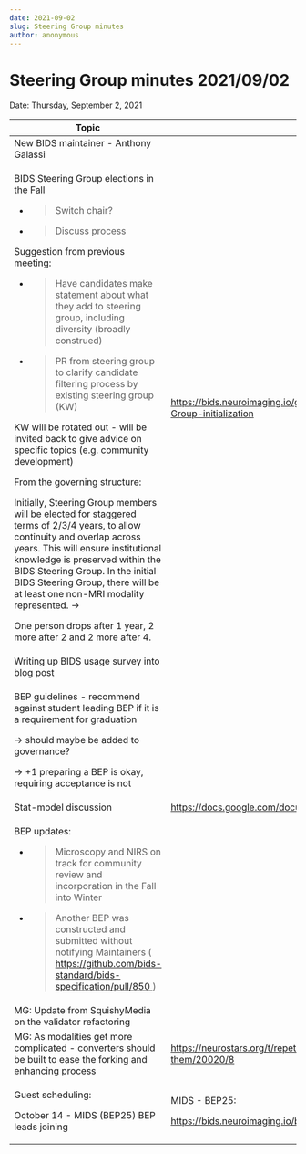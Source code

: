 ```yaml
---
date: 2021-09-02
slug: Steering Group minutes
author: anonymous
---
```


# Steering Group minutes 2021/09/02

Date: Thursday, September 2, 2021

<!--more-->

<table>
 <thead>
  <tr class="header">
   <th>
    Topic
   </th>
   <th>
    Relevant Links
   </th>
  </tr>
 </thead>
 <tbody>
  <tr class="odd">
   <td>
    New BIDS maintainer - Anthony Galassi
   </td>
   <td>
   </td>
  </tr>
  <tr class="even">
   <td>
    <p>
     BIDS Steering Group elections in the Fall
    </p>
    <ul>
     <li>
      <blockquote>
       <p>
        Switch chair?
       </p>
      </blockquote>
     </li>
     <li>
      <blockquote>
       <p>
        Discuss process
       </p>
      </blockquote>
     </li>
    </ul>
    <p>
     Suggestion from previous meeting:
    </p>
    <ul>
     <li>
      <blockquote>
       <p>
        Have candidates make statement about what they add to steering group, including diversity (broadly construed)
       </p>
      </blockquote>
     </li>
     <li>
      <blockquote>
       <p>
        PR from steering group to clarify candidate filtering process by existing steering group (KW)
       </p>
      </blockquote>
     </li>
    </ul>
    <p>
     KW will be rotated out - will be invited back to give advice on specific topics (e.g. community development)
    </p>
    <p>
     From the governing structure:
    </p>
    <p>
     Initially, Steering Group members will be elected for staggered terms of 2/3/4 years, to allow continuity and overlap across years. This will ensure institutional knowledge is preserved within the BIDS Steering Group. In the initial BIDS Steering Group, there will be at least one non-MRI modality represented. -&gt;
    </p>
    <p>
     One person drops after 1 year, 2 more after 2 and 2 more after 4.
    </p>
   </td>
   <td>
    <a href="https://bids.neuroimaging.io/governance.html#c-Governance-ratification-and-BIDS-Steering-Group-initialization">
     <span class="underline">
      https://bids.neuroimaging.io/governance.html#c-Governance-ratification-and-BIDS-Steering-Group-initialization
     </span>
    </a>
   </td>
  </tr>
  <tr class="odd">
   <td>
    Writing up BIDS usage survey into blog post
   </td>
   <td>
   </td>
  </tr>
  <tr class="even">
   <td>
    <p>
     BEP guidelines - recommend against student leading BEP if it is a requirement for graduation
    </p>
    <p>
     -&gt; should maybe be added to governance?
    </p>
    <p>
     -&gt; +1 preparing a BEP is okay, requiring acceptance is not
    </p>
   </td>
   <td>
   </td>
  </tr>
  <tr class="odd">
   <td>
    Stat-model discussion
   </td>
   <td>
    <a href="https://docs.google.com/document/d/1bq5eNDHTb6Nkx3WUiOBgKvLNnaa5OMcGtD0AZ9yms2M/edit">
     <span class="underline">
      https://docs.google.com/document/d/1bq5eNDHTb6Nkx3WUiOBgKvLNnaa5OMcGtD0AZ9yms2M/edit
     </span>
    </a>
   </td>
  </tr>
  <tr class="even">
   <td>
    <p>
     BEP updates:
    </p>
    <ul>
     <li>
      <blockquote>
       <p>
        Microscopy and NIRS on track for community review and incorporation in the Fall into Winter
       </p>
      </blockquote>
     </li>
     <li>
      <blockquote>
       <p>
        Another BEP was constructed and submitted without notifying Maintainers (
        <a href="https://github.com/bids-standard/bids-specification/pull/850">
         <span class="underline">
          https://github.com/bids-standard/bids-specification/pull/850
         </span>
        </a>
        )
       </p>
      </blockquote>
     </li>
    </ul>
   </td>
   <td>
   </td>
  </tr>
  <tr class="odd">
   <td>
    MG: Update from SquishyMedia on the validator refactoring
   </td>
   <td>
   </td>
  </tr>
  <tr class="even">
   <td>
    MG: As modalities get more complicated - converters should be built to ease the forking and enhancing process
   </td>
   <td>
    <a href="https://neurostars.org/t/repetitiontime-parameters-what-are-they-and-where-to-find-them/20020/8">
     <span class="underline">
      https://neurostars.org/t/repetitiontime-parameters-what-are-they-and-where-to-find-them/20020/8
     </span>
    </a>
   </td>
  </tr>
  <tr class="odd">
   <td>
    <p>
     Guest scheduling:
    </p>
    <p>
     October 14 - MIDS (BEP25) BEP leads joining
    </p>
   </td>
   <td>
    <p>
     MIDS - BEP25:
    </p>
    <p>
     <a href="https://bids.neuroimaging.io/bep025">
      <span class="underline">
       https://bids.neuroimaging.io/bep025
      </span>
     </a>
    </p>
   </td>
  </tr>
 </tbody>
</table>
